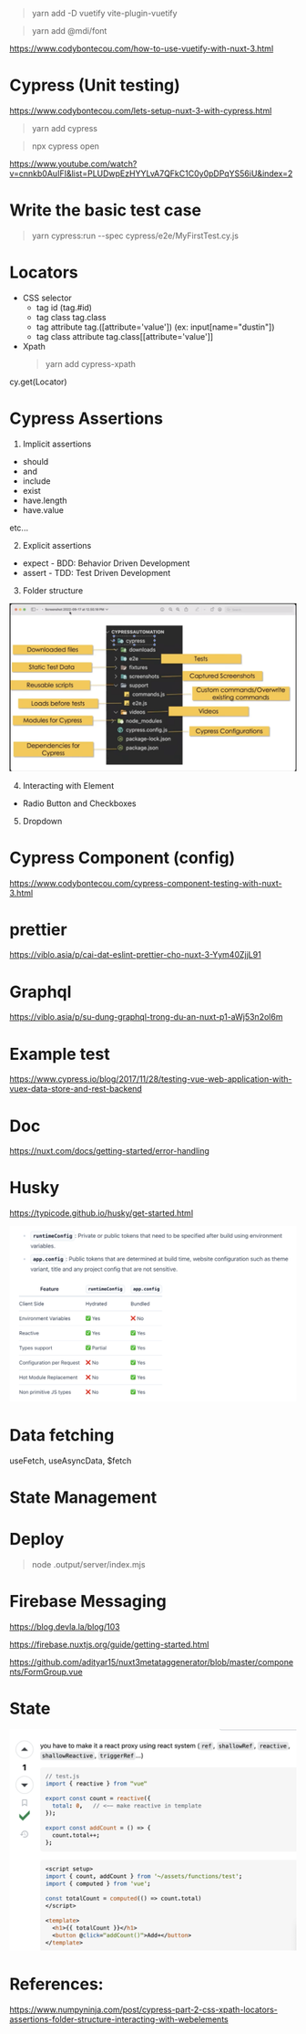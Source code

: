 > yarn add -D vuetify vite-plugin-vuetify

> yarn add @mdi/font

https://www.codybontecou.com/how-to-use-vuetify-with-nuxt-3.html

# Cypress (Unit testing)

https://www.codybontecou.com/lets-setup-nuxt-3-with-cypress.html

> yarn add cypress

> npx cypress open

https://www.youtube.com/watch?v=cnnkb0AuIFI&list=PLUDwpEzHYYLvA7QFkC1C0y0pDPqYS56iU&index=2

# Write the basic test case

> yarn cypress:run --spec cypress/e2e/MyFirstTest.cy.js

# Locators

- CSS selector
  - tag id (tag.#id)
  - tag class tag.class
  - tag attribute tag.([attribute='value']) (ex: input[name="dustin"])
  - tag class attribute tag.class[[attribute='value']]
- Xpath
  > yarn add cypress-xpath

cy.get(Locator)

# Cypress Assertions

1. Implicit assertions

- should
- and
- include
- exist
- have.length
- have.value

etc...

2. Explicit assertions

- expect - BDD: Behavior Driven Development
- assert - TDD: Test Driven Development

3. Folder structure

![alt text](capture/image.png)

4. Interacting with Element

- Radio Button and Checkboxes

5. Dropdown

# Cypress Component (config)

https://www.codybontecou.com/cypress-component-testing-with-nuxt-3.html

# prettier

https://viblo.asia/p/cai-dat-eslint-prettier-cho-nuxt-3-Yym40ZjjL91

# Graphql

https://viblo.asia/p/su-dung-graphql-trong-du-an-nuxt-p1-aWj53n2ol6m

# Example test

https://www.cypress.io/blog/2017/11/28/testing-vue-web-application-with-vuex-data-store-and-rest-backend

# Doc

https://nuxt.com/docs/getting-started/error-handling

# Husky

https://typicode.github.io/husky/get-started.html

![alt text](capture/image-1.png)

# Data fetching

useFetch, useAsyncData, $fetch

# State Management

# Deploy

> node .output/server/index.mjs

# Firebase Messaging

https://blog.devla.la/blog/103

https://firebase.nuxtjs.org/guide/getting-started.html

https://github.com/adityar15/nuxt3metataggenerator/blob/master/components/FormGroup.vue

# State

![alt text](capture/image-2.png)

# References:

https://www.numpyninja.com/post/cypress-part-2-css-xpath-locators-assertions-folder-structure-interacting-with-webelements
